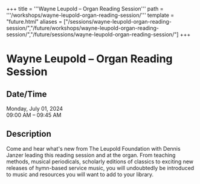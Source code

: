 +++
title = '''Wayne Leupold – Organ Reading Session'''
path = '''/workshops/wayne-leupold-organ-reading-session/'''
template = "future.html"
aliases = ["/sessions/wayne-leupold-organ-reading-session/","/future/workshops/wayne-leupold-organ-reading-session/","/future/sessions/wayne-leupold-organ-reading-session/"]
+++

<h1>Wayne Leupold – Organ Reading Session</h1>

<h2>Date/Time</h2>
<p>Monday, July 01, 2024<br>
09:00 AM – 09:45 AM</p>
<h2>Description</h2>

Come and hear what's new from The Leupold Foundation with Dennis Janzer leading this reading session and at the organ. From  teaching methods, musical periodicals, scholarly editions of classics to exciting new releases of hymn-based service music, you will undoubtedly be introduced to music and resources you will want to add to your library.


